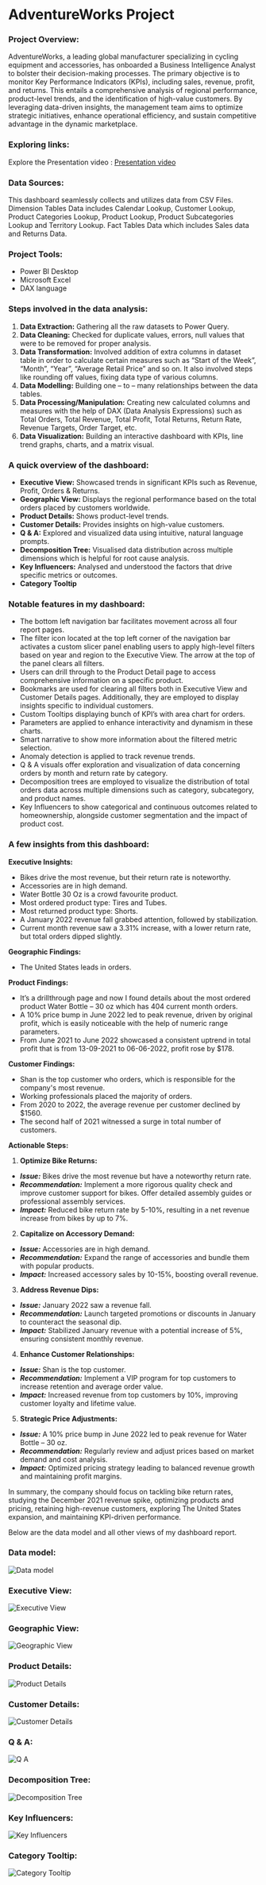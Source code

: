 # AdventureWorks Project

### Project Overview:

AdventureWorks, a leading global manufacturer specializing in cycling equipment and accessories, has onboarded a Business Intelligence Analyst to bolster their decision-making processes. The primary objective is to monitor Key Performance Indicators (KPIs), including sales, revenue, profit, and returns. This entails a comprehensive analysis of regional performance, product-level trends, and the identification of high-value customers. By leveraging data-driven insights, the management team aims to optimize strategic initiatives, enhance operational efficiency, and sustain competitive advantage in the dynamic marketplace.

### Exploring links:
Explore the Presentation video : [Presentation video](https://www.linkedin.com/posts/chellalakshmi_hello-connections-excited-to-unveil-activity-7194694781392883713-E9u0?utm_source=share&utm_medium=member_desktop)

### Data Sources:

This dashboard seamlessly collects and utilizes data from CSV Files. Dimension Tables Data includes Calendar Lookup, Customer Lookup, Product Categories Lookup, Product Lookup, Product Subcategories Lookup and Territory Lookup. Fact Tables Data which includes Sales data and Returns Data.

### Project Tools:
- Power BI Desktop
- Microsoft Excel
- DAX language

### Steps involved in the data analysis:
1. **Data Extraction:** Gathering all the raw datasets to Power Query.
2. **Data Cleaning:** Checked for duplicate values, errors, null values that were to be removed for proper analysis.
3. **Data Transformation:** Involved addition of extra columns in dataset table in order to calculate certain measures such as “Start of the Week”, “Month”, “Year”, “Average Retail Price” and so on. It also involved steps like rounding off values, fixing data type of various columns.
4. **Data Modelling:** Building one – to – many relationships between the data tables.
5. **Data Processing/Manipulation:** Creating new calculated columns and measures with the help of DAX (Data Analysis Expressions) such as Total Orders, Total Revenue, Total Profit, Total Returns, Return Rate, Revenue Targets, Order Target, etc.
6. **Data Visualization:** Building an interactive dashboard with KPIs, line trend graphs, charts, and a matrix visual.

### A quick overview of the dashboard:
- **Executive View:** Showcased trends in significant KPIs such as Revenue, Profit, Orders & Returns.
- **Geographic View:** Displays the regional performance based on the total orders placed by customers worldwide.
- **Product Details:** Shows product-level trends.
- **Customer Details:** Provides insights on high-value customers.
- **Q & A:** Explored and visualized data using intuitive, natural language prompts.
- **Decomposition Tree:** Visualised data distribution across multiple dimensions which is helpful for root cause analysis.
- **Key Influencers:** Analysed and understood the factors that drive specific metrics or outcomes.
- **Category Tooltip**

### Notable features in my dashboard:

- The bottom left navigation bar facilitates movement across all four report pages.
- The filter icon located at the top left corner of the navigation bar activates a custom slicer panel enabling users to apply high-level filters based on year and region to the Executive View. The arrow at the top of the panel clears all filters.
- Users can drill through to the Product Detail page to access comprehensive information on a specific product.
- Bookmarks are used for clearing all filters both in Executive View and Customer Details pages. Additionally, they are employed to display insights specific to individual customers.
-	Custom Tooltips displaying bunch of KPI’s with area chart for orders.
-	Parameters are applied to enhance interactivity and dynamism in these charts.
-	Smart narrative to show more information about the filtered metric selection.
- Anomaly detection is applied to track revenue trends.
- Q & A visuals offer exploration and visualization of data concerning orders by month and return rate by category.
- Decomposition trees are employed to visualize the distribution of total orders data across multiple dimensions such as category, subcategory, and product names.
- Key Influencers to show categorical and continuous outcomes related to homeownership, alongside customer segmentation and the impact of product cost.

### A few insights from this dashboard:
**Executive Insights:**
- Bikes drive the most revenue, but their return rate is noteworthy.
- Accessories are in high demand.
- Water Bottle 30 Oz is a crowd favourite product.
- Most ordered product type: Tires and Tubes.
- Most returned product type: Shorts.
- A January 2022 revenue fall grabbed attention, followed by stabilization.
- Current month revenue saw a 3.31% increase, with a lower return rate, but total orders dipped slightly.
  
**Geographic Findings:**
- The United States leads in orders.

**Product Findings:**
- It’s a drillthrough page and now I found details about the most ordered product Water Bottle – 30 oz which has 404 current month orders. 
- A 10% price bump in June 2022 led to peak revenue, driven by original profit, which is easily noticeable with the help of numeric range parameters.
- From June 2021 to June 2022 showcased a consistent uptrend in total profit that is from 13-09-2021 to 06-06-2022, profit rose by $178.

**Customer Findings:**
- Shan is the top customer who orders, which is responsible for the company's most revenue.
- Working professionals placed the majority of orders.
- From 2020 to 2022, the average revenue per customer declined by $1560.
- The second half of 2021 witnessed a surge in total number of customers.

**Actionable Steps:**
1. **Optimize Bike Returns:**
- **_Issue:_** Bikes drive the most revenue but have a noteworthy return rate.
- **_Recommendation:_** Implement a more rigorous quality check and improve customer support for bikes. Offer detailed assembly guides or professional assembly services.
- **_Impact:_** Reduced bike return rate by 5-10%, resulting in a net revenue increase from bikes by up to 7%.

2. **Capitalize on Accessory Demand:**
- **_Issue:_** Accessories are in high demand.
- **_Recommendation:_** Expand the range of accessories and bundle them with popular products.
- **_Impact:_** Increased accessory sales by 10-15%, boosting overall revenue.

3. **Address Revenue Dips:**
- **_Issue:_** January 2022 saw a revenue fall.
- **_Recommendation:_** Launch targeted promotions or discounts in January to counteract the seasonal dip.
- **_Impact:_** Stabilized January revenue with a potential increase of 5%, ensuring consistent monthly revenue.

4. **Enhance Customer Relationships:**
- **_Issue:_** Shan is the top customer.
- **_Recommendation:_** Implement a VIP program for top customers to increase retention and average order value.
- **_Impact:_** Increased revenue from top customers by 10%, improving customer loyalty and lifetime value.

5. **Strategic Price Adjustments:**
- **_Issue:_** A 10% price bump in June 2022 led to peak revenue for Water Bottle – 30 oz.
- **_Recommendation:_** Regularly review and adjust prices based on market demand and cost analysis.
- **_Impact:_** Optimized pricing strategy leading to balanced revenue growth and maintaining profit margins.

In summary, the company should focus on tackling bike return rates, studying the December 2021 revenue spike, optimizing products and pricing, retaining high-revenue customers, exploring The United States expansion, and maintaining KPI-driven performance.

Below are the data model and all other views of my dashboard report.

### Data model:
![Data model](https://github.com/ChellalakshmiV/AdventureWorks_Report/assets/162456368/f22dbd5b-67a2-4bfb-8356-235482aff6c1)

### Executive View:
![Executive View](https://github.com/ChellalakshmiV/AdventureWorks_Report/assets/162456368/76d8e9a0-d7e3-49c3-b82d-732e25b66659)

### Geographic View: 
![Geographic View](https://github.com/ChellalakshmiV/AdventureWorks_Report/assets/162456368/fe44e0c9-7fc1-4366-aa51-029961cc450d)

### Product Details:
![Product Details](https://github.com/ChellalakshmiV/AdventureWorks_Report/assets/162456368/866cc55c-b5ef-4e19-a199-073048ce405f)

### Customer Details:
![Customer Details](https://github.com/ChellalakshmiV/AdventureWorks_Report/assets/162456368/1c6920a0-6f0a-449c-bbc4-ddb4f0dcb271)

### Q & A:
![Q   A](https://github.com/ChellalakshmiV/AdventureWorks_Report/assets/162456368/b5811b84-3159-43fc-ba95-c0cb102bc246)

### Decomposition Tree:
![Decomposition Tree](https://github.com/ChellalakshmiV/AdventureWorks_Report/assets/162456368/c36031bc-ad66-441f-83c2-40e9a4316df5)

### Key Influencers:
![Key Influencers](https://github.com/ChellalakshmiV/AdventureWorks_Report/assets/162456368/4d35ba75-ed43-406c-9739-aa083e6ebf64)

### Category Tooltip:
![Category Tooltip](https://github.com/ChellalakshmiV/AdventureWorks_Report/assets/162456368/b2b40f65-dec4-4a39-9202-54fdce79e37e)




